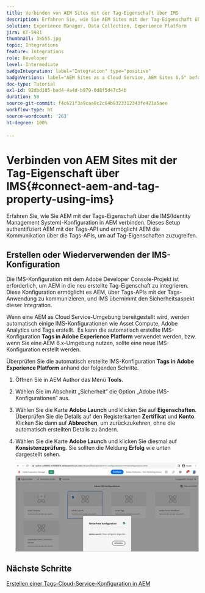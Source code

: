 ```yaml
---
title: Verbinden von AEM Sites mit der Tag-Eigenschaft über IMS
description: Erfahren Sie, wie Sie AEM Sites mit der Tag-Eigenschaft über die IMS-Konfiguration in AEM verbinden.
solution: Experience Manager, Data Collection, Experience Platform
jira: KT-5981
thumbnail: 38555.jpg
topic: Integrations
feature: Integrations
role: Developer
level: Intermediate
badgeIntegration: label="Integration" type="positive"
badgeVersions: label="AEM Sites as a Cloud Service, AEM Sites 6.5" before-title="false"
doc-type: Tutorial
exl-id: 92dbd185-bad4-4a4d-b979-0d8f5d47c54b
duration: 50
source-git-commit: f4c621f3a9caa8c2c64b8323312343fe421a5aee
workflow-type: ht
source-wordcount: '263'
ht-degree: 100%

---
```


# Verbinden von AEM Sites mit der Tag-Eigenschaft über IMS{#connect-aem-and-tag-property-using-ims}

Erfahren Sie, wie Sie AEM mit der Tags-Eigenschaft über die IMS(Identity Management System)-Konfiguration in AEM verbinden. Dieses Setup authentifiziert AEM mit der Tags-API und ermöglicht AEM die Kommunikation über die Tags-APIs, um auf Tag-Eigenschaften zuzugreifen.

## Erstellen oder Wiederverwenden der IMS-Konfiguration

Die IMS-Konfiguration mit dem Adobe Developer Console-Projekt ist erforderlich, um AEM in die neu erstellte Tag-Eigenschaft zu integrieren. Diese Konfiguration ermöglicht es AEM, über Tags-APIs mit der Tags-Anwendung zu kommunizieren, und IMS übernimmt den Sicherheitsaspekt dieser Integration.

Wenn eine AEM as Cloud Service-Umgebung bereitgestellt wird, werden automatisch einige IMS-Konfigurationen wie Asset Compute, Adobe Analytics und Tags erstellt.  Es kann die automatisch erstellte IMS-Konfiguration **Tags in Adobe Experience Platform** verwendet werden, bzw. wenn Sie eine AEM 6.x-Umgebung nutzen, sollte eine neue IMS-Konfiguration erstellt werden.

Überprüfen Sie die automatisch erstellte IMS-Konfiguration **Tags in Adobe Experience Platform** anhand der folgenden Schritte.

1. Öffnen Sie in AEM Author das Menü **Tools**.
1. Wählen Sie im Abschnitt „Sicherheit“ die Option „Adobe IMS-Konfigurationen“ aus.
1. Wählen Sie die Karte **Adobe Launch** und klicken Sie auf **Eigenschaften**. Überprüfen Sie die Details auf den Registerkarten **Zertifikat** und **Konto**.  Klicken Sie dann auf **Abbrechen**, um zurückzukehren, ohne die automatisch erstellten Details zu ändern.
1. Wählen Sie die Karte **Adobe Launch** und klicken Sie diesmal auf **Konsistenzprüfung**. Sie sollten die Meldung **Erfolg** wie unten dargestellt sehen.

   ![Konsistente IMS-Konfiguration für Tags](assets/adobe-launch-healthy-ims-config.png)

## Nächste Schritte

[Erstellen einer Tags-Cloud-Service-Konfiguration in AEM](create-aem-launch-cloud-service.md)
